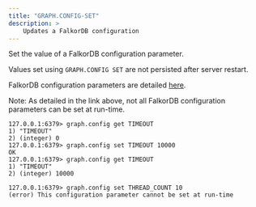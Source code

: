 ```yaml
---
title: "GRAPH.CONFIG-SET"
description: >
    Updates a FalkorDB configuration
---
```


Set the value of a FalkorDB configuration parameter.

Values set using `GRAPH.CONFIG SET` are not persisted after server restart.

FalkorDB configuration parameters are detailed [here](/configuration).

Note: As detailed in the link above, not all FalkorDB configuration parameters can be set at run-time.

```
127.0.0.1:6379> graph.config get TIMEOUT
1) "TIMEOUT"
2) (integer) 0
127.0.0.1:6379> graph.config set TIMEOUT 10000
OK
127.0.0.1:6379> graph.config get TIMEOUT
1) "TIMEOUT"
2) (integer) 10000
```

```
127.0.0.1:6379> graph.config set THREAD_COUNT 10
(error) This configuration parameter cannot be set at run-time
```
